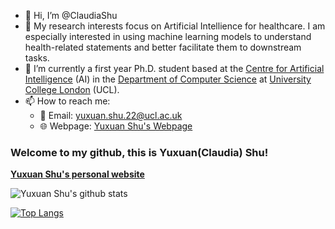 - 👋 Hi, I’m @ClaudiaShu
- 👀 My research interests focus on Artificial Intellience for healthcare. I am especially interested in using machine learning models to understand health-related statements and better facilitate them to downstream tasks.
- 🌱 I’m currently a first year Ph.D. student based at the [Centre for Artificial Intelligence](https://www.ucl.ac.uk/ai-centre/) (AI) in the [Department of Computer Science](https://www.ucl.ac.uk/computer-science/) at [University College London](https://www.ucl.ac.uk/) (UCL).
- 📫 How to reach me:
  - 📧 Email: yuxuan.shu.22@ucl.ac.uk
  - 🌐 Webpage: [Yuxuan Shu's Webpage](https://claudiashu.github.io/)

<!---
- 💞️ I’m looking to collaborate on ...
ClaudiaShu/ClaudiaShu is a ✨ special ✨ repository because its `README.md` (this file) appears on your GitHub profile.
You can click the Preview link to take a look at your changes.
--->

### Welcome to my github, this is Yuxuan(Claudia) Shu!


**[Yuxuan Shu's personal website](https://claudiashu.github.io/)**


![Yuxuan Shu's github stats](https://github-readme-stats.vercel.app/api?username=ClaudiaShu&show_icons=true&count_private=true&hide=prs)<br>


[![Top Langs](https://github-readme-stats.vercel.app/api/top-langs/?username=ClaudiaShu&layout=compact)](https://github.com/anuraghazra/github-readme-stats)<br>
